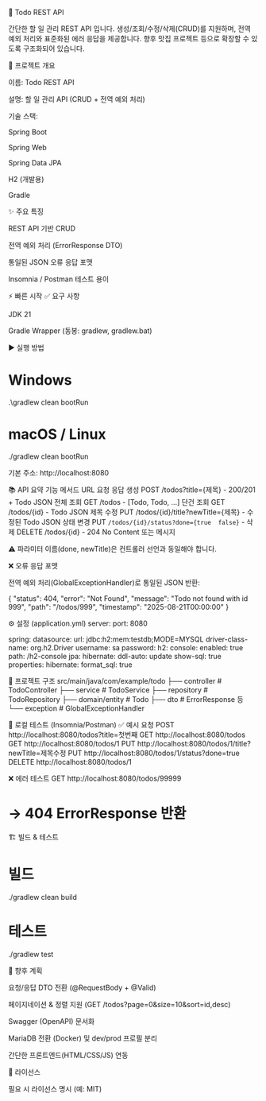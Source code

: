 📌 Todo REST API

간단한 할 일 관리 REST API 입니다.
생성/조회/수정/삭제(CRUD)를 지원하며, 전역 예외 처리와 표준화된 에러 응답을 제공합니다.
향후 맛집 프로젝트 등으로 확장할 수 있도록 구조화되어 있습니다.

🚀 프로젝트 개요

이름: Todo REST API

설명: 할 일 관리 API (CRUD + 전역 예외 처리)

기술 스택:

Spring Boot

Spring Web

Spring Data JPA

H2 (개발용)

Gradle

✨ 주요 특징

REST API 기반 CRUD

전역 예외 처리 (ErrorResponse DTO)

통일된 JSON 오류 응답 포맷

Insomnia / Postman 테스트 용이

⚡ 빠른 시작
✅ 요구 사항

JDK 21

Gradle Wrapper (동봉: gradlew, gradlew.bat)

▶ 실행 방법
# Windows
.\gradlew clean bootRun

# macOS / Linux
./gradlew clean bootRun


기본 주소: http://localhost:8080

📚 API 요약
기능	메서드	URL	요청	응답
생성	POST	/todos?title={제목}	-	200/201 + Todo JSON
전체 조회	GET	/todos	-	[Todo, Todo, ...]
단건 조회	GET	/todos/{id}	-	Todo JSON
제목 수정	PUT	/todos/{id}/title?newTitle={제목}	-	수정된 Todo JSON
상태 변경	PUT	`/todos/{id}/status?done={true	false}`	-
삭제	DELETE	/todos/{id}	-	204 No Content 또는 메시지

⚠️ 파라미터 이름(done, newTitle)은 컨트롤러 선언과 동일해야 합니다.

❌ 오류 응답 포맷

전역 예외 처리(GlobalExceptionHandler)로 통일된 JSON 반환:

{
  "status": 404,
  "error": "Not Found",
  "message": "Todo not found with id 999",
  "path": "/todos/999",
  "timestamp": "2025-08-21T00:00:00"
}

⚙️ 설정 (application.yml)
server:
  port: 8080

spring:
  datasource:
    url: jdbc:h2:mem:testdb;MODE=MYSQL
    driver-class-name: org.h2.Driver
    username: sa
    password:
  h2:
    console:
      enabled: true
      path: /h2-console
  jpa:
    hibernate:
      ddl-auto: update
    show-sql: true
    properties:
      hibernate:
        format_sql: true

📂 프로젝트 구조
src/main/java/com/example/todo
 ├── controller      # TodoController
 ├── service         # TodoService
 ├── repository      # TodoRepository
 ├── domain/entity   # Todo
 ├── dto             # ErrorResponse 등
 └── exception       # GlobalExceptionHandler

🧪 로컬 테스트 (Insomnia/Postman)
✅ 예시 요청
POST   http://localhost:8080/todos?title=첫번째
GET    http://localhost:8080/todos
GET    http://localhost:8080/todos/1
PUT    http://localhost:8080/todos/1/title?newTitle=제목수정
PUT    http://localhost:8080/todos/1/status?done=true
DELETE http://localhost:8080/todos/1

❌ 에러 테스트
GET http://localhost:8080/todos/99999
# → 404 ErrorResponse 반환

🏗 빌드 & 테스트
# 빌드
./gradlew clean build

# 테스트
./gradlew test

🔮 향후 계획

요청/응답 DTO 전환 (@RequestBody + @Valid)

페이지네이션 & 정렬 지원 (GET /todos?page=0&size=10&sort=id,desc)

Swagger (OpenAPI) 문서화

MariaDB 전환 (Docker) 및 dev/prod 프로필 분리

간단한 프론트엔드(HTML/CSS/JS) 연동

📜 라이선스

필요 시 라이선스 명시 (예: MIT)
